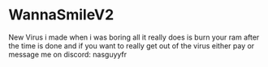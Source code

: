 # WannaSmileV2
New Virus i made when i was boring
all it really does is burn your ram after
the time is done and if you want to really get out of the virus either pay
or message me on discord: nasguyyfr
